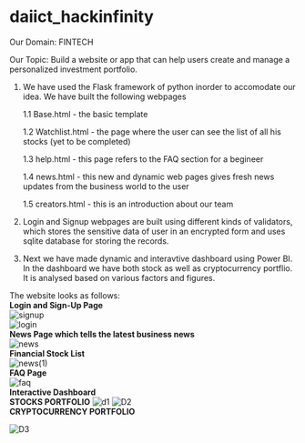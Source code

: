 # daiict_hackinfinity
Our Domain: FINTECH

Our Topic:  Build a website or app that can help users create and manage a personalized
investment portfolio.


1. We have used the Flask framework of python inorder to accomodate our idea. We have built the following webpages

    1.1 Base.html - the basic template
    
    1.2 Watchlist.html - the page where the user can see the list of all his stocks (yet to be completed)
    
    1.3 help.html - this page refers to the FAQ section for a begineer
    
    1.4 news.html - this new and dynamic web pages gives fresh news updates from the business world to the user
    
    1.5 creators.html - this is an introduction about our team
    
    
2. Login and Signup webpages are built using different kinds of validators, which stores the sensitive data of user in an encrypted form
   and uses sqlite database for storing the records.
   
3. Next we have made dynamic and interavtive dashboard using Power BI. In the dashboard we have both stock as well as cryptocurrency portflio. It is analysed based on various factors and figures. 

The website looks as follows:
<br>
  **Login and Sign-Up Page**
  <br>
  ![signup](https://user-images.githubusercontent.com/65659074/216795900-a6dd67db-cc63-45ff-a33a-b05d90bf43fb.png)
  <br>
![login](https://user-images.githubusercontent.com/65659074/216795968-efd6802c-8f79-405b-a206-61570c5388cd.png)
<br>
  **News Page which tells the latest business news**
  <br>
![news](https://user-images.githubusercontent.com/65659074/216796000-14566301-1ddd-4c11-9786-e642315f40da.png)
<br>
**Financial Stock List**
<br>
![news(1)](https://user-images.githubusercontent.com/65659074/216796148-cb7642de-0a98-464d-810f-3c68651a1358.png)
<br>
**FAQ Page**
<br>
![faq](https://user-images.githubusercontent.com/65659074/216796168-94ae28aa-a455-44ea-a869-9f6dcb87d76c.png)
<br>
 **Interactive Dashboard**
<br> **STOCKS PORTFOLIO**
![d1](https://user-images.githubusercontent.com/65659074/216796280-0f599836-a801-418e-983c-e9f98cdbd757.png)
![D2](https://user-images.githubusercontent.com/65659074/216796288-3d123be0-95e0-4e8c-bd8a-6581653f486b.png)
<br>
**CRYPTOCURRENCY PORTFOLIO**

![D3](https://user-images.githubusercontent.com/65659074/216796311-d8038bfa-526c-4cb4-831a-cd91f6c1fc1e.png)




  
